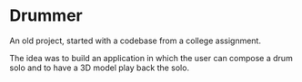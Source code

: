 # Drummer
An old project, started with a codebase from a college assignment.

The idea was to build an application in which the user can compose a drum solo and to have a 3D model play back the solo.
